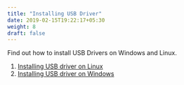 ```yaml
---
title: "Installing USB Driver"
date: 2019-02-15T19:22:17+05:30
weight: 8
draft: false
---
```


Find out how to install USB Drivers on Windows and Linux.

1. [Installing USB driver on Linux](/en/getting-started/installing-usb-driver/linux)
2. [Installing USB driver on Windows](/en/getting-started/installing-usb-driver/windows)